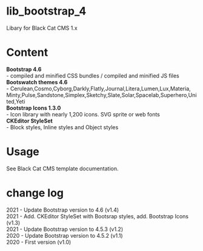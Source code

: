# lib_bootstrap_4
Libary for Black Cat CMS 1.x

# Content
<b>Bootstrap 4.6</b><br> - compiled and minified CSS bundles / compiled and minified JS files<br>
<b>Bootswatch themes 4.6</b><br> - Cerulean,Cosmo,Cyborg,Darkly,Flatly,Journal,Litera,Lumen,Lux,Materia,<br>Minty,Pulse,Sandstone,Simplex,Sketchy,Slate,Solar,Spacelab,Superhero,United,Yeti<br>
<b>Bootstrap Icons 1.3.0</b><br> - Icon library with nearly 1,200 icons. SVG sprite or web fonts<br>
<b>CKEditor StyleSet</b><br> - Block styles, Inline styles and Object styles

# Usage
See Black Cat CMS template documentation.

# change log
2021 - Update Bootstrap version to 4.6 (v1.4)<br>
2021 - Add. CKEditor StyleSet with Bootsrap styles, add. Bootstrap Icons (v1.3)<br> 
2021 - Update Bootstrap version to 4.5.3 (v1.2)<br>
2020 - Update Bootstrap version to 4.5.2 (v1.1)<br>
2020 - First version (v1.0)
 
